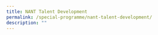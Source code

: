```yaml
---
title: NANT Talent Development
permalink: /special-programme/nant-talent-development/
description: ""
---
```

